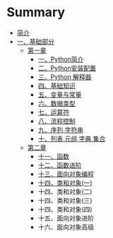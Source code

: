 # Summary

* [简介](README.md)
* [一、基础部分](yi-3001-ji-chu-bu-fen.md)
  * [第一章](yi-3001-ji-chu-bu-fen/di-yi-zhang.md)
    * [一、Python简介](yi-3001-ji-chu-bu-fen/di-yi-zhang/yi-3001-python-jian-jie.md)
    * [二、Python安装配置](yi-3001-ji-chu-bu-fen/di-yi-zhang/er-3001-python-an-zhuang-pei-zhi.md)
    * [三、Python 解释器](yi-3001-ji-chu-bu-fen/di-yi-zhang/san-3001-python-jie-shi-qi.md)
    * [四、基础知识](yi-3001-ji-chu-bu-fen/di-yi-zhang/si-3001-ji-chu-zhi-shi.md)
    * [五、变量与常量](yi-3001-ji-chu-bu-fen/di-yi-zhang/wu-3001-bian-liang-yu-chang-liang.md)
    * [六、数据类型](yi-3001-ji-chu-bu-fen/di-yi-zhang/liu-3001-shu-ju-lei-xing.md)
    * [七、运算符](yi-3001-ji-chu-bu-fen/di-yi-zhang/qi-3001-yun-suan-fu.md)
    * [八、流程控制](yi-3001-ji-chu-bu-fen/di-yi-zhang/ba-3001-liu-cheng-kong-zhi.md)
    * [九、序列,字符串](yi-3001-ji-chu-bu-fen/di-yi-zhang/jiu-3001-xu-52172c-zi-fu-chuan.md)
    * [十、列表,元组,字典,集合](yi-3001-ji-chu-bu-fen/di-yi-zhang/shi-3001-lie-88682c-yuan-7ec42c-zi-51782c-ji-he.md)
  * [第二章](yi-3001-ji-chu-bu-fen/di-er-zhang.md)
    * [十一、函数](yi-3001-ji-chu-bu-fen/di-er-zhang/shi-yi-3001-han-shu.md)
    * [十二、函数进阶](yi-3001-ji-chu-bu-fen/di-er-zhang/shi-er-3001-han-shu-jin-jie.md)
    * [十三、面向对象编程](yi-3001-ji-chu-bu-fen/di-er-zhang/shi-san-3001-mian-xiang-dui-xiang.md)
    * [十四、类和对象\(一\)](yi-3001-ji-chu-bu-fen/di-er-zhang/shi-si-3001-mian-xiang-dui-xiang-jin-jie.md)
    * 十四、类和对象\(二\)
    * 十四、类和对象\(三\)
    * 十四、类和对象\(四\)
    * 十五、面向对象进阶
    * 十六、面向对象高级

